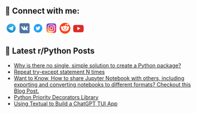## 🔎 Connect with me:
[<img src="https://github.com/bullbesh/bullbesh/blob/main/images/Telegram.png" width="32" height="32" />](https://t.me/bullbesh)
[<img src="https://github.com/bullbesh/bullbesh/blob/main/images/VK.png" width="32" height="32" />](https://vk.com/bullbesh)
[<img src="https://github.com/bullbesh/bullbesh/blob/main/images/Twitter.png" width="32" height="32" />](https://twitter.com/bullbesh1)
[<img src="https://github.com/bullbesh/bullbesh/blob/main/images/Instagram.png" width="32" height="32" />](https://www.instagram.com/bullbesh)
[<img src="https://github.com/bullbesh/bullbesh/blob/main/images/Reddit.png" width="32" height="32" />](https://www.reddit.com/user/bullbesh)
[<img src="https://github.com/bullbesh/bullbesh/blob/main/images/YouTube.png" width="32" height="32" />](https://www.youtube.com/channel/UCtfjRs6uzgq5mfm8S06WTcg)

## 📕 Latest r/Python Posts
<!-- BLOG-POST-LIST:START -->
- [Why is there no single, simple solution to create a Python package?](https://www.reddit.com/r/Python/comments/15c4psx/why_is_there_no_single_simple_solution_to_create/)
- [Repeat try-except statement N times](https://www.reddit.com/r/Python/comments/15c0mx7/repeat_tryexcept_statement_n_times/)
- [Want to Know, How to share Jupyter Notebook with others, including exporting and converting notebooks to different formats? Checkout this Blog Post.](https://www.reddit.com/r/Python/comments/15c0c4k/want_to_know_how_to_share_jupyter_notebook_with/)
- [Python Priority Decorators Library](https://www.reddit.com/r/Python/comments/15bzh62/python_priority_decorators_library/)
- [Using Textual to Build a ChatGPT TUI App](https://www.reddit.com/r/Python/comments/15bxlw7/using_textual_to_build_a_chatgpt_tui_app/)
<!-- BLOG-POST-LIST:END -->

